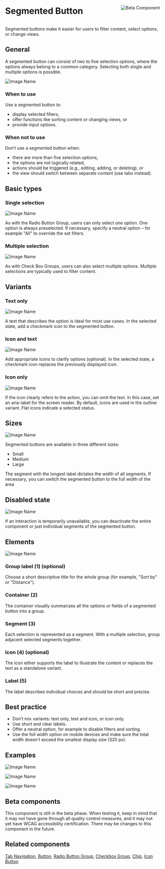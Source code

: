 <div style="display: inline-flex; align-items: center; justify-content: space-between; width: 100%;">
    <h1>Segmented Button</h1>
    <img src="assets/beta.png" alt="Beta Component" />
</div>

Segmented buttons make it easier for users to filter content, select options, or change views.

## General

A segmented button can consist of two to five selection options, where the options always belong to a common category. Selecting both single and multiple options is possible.

![Image Name](assets/3_components/segmented-button/SegmentedButton-Text_Only_1.png)

### When to use

Use a segmented button to:

- display selected filters,
- offer functions like sorting content or changing views, or
- provide input options.

### When not to use

Don’t use a segmented button when:

- there are more than five selection options,
- the options are not logically related,
- actions should be triggered (e.g., editing, adding, or deleting), or
- the view should switch between separate content (use tabs instead).

## Basic types

### Single selection

![Image Name](assets/3_components/segmented-button/SegmentedButton-Single_Select.png)

As with the Radio Button Group, users can only select one option. One option is always preselected. If necessary, specify a neutral option – for example "All" to override the set filters.

### Multiple selection

![Image Name](assets/3_components/segmented-button/SegmentedButton-Multiselect.png)

As with Check Box Groups, users can also select multiple options. Multiple selections are typically used to filter content.

## Variants

### Text only

![Image Name](assets/3_components/segmented-button/SegmentedButton-Text_Only_1.png)

A text that describes the option is ideal for most use cases. In the selected state, add a checkmark icon to the segmented button.

### Icon and text

![Image Name](assets/3_components/segmented-button/SegmentedButton-Text_Icon.png)

Add appropriate icons to clarify options (optional). In the selected state, a checkmark icon replaces the previously displayed icon.

### Icon only

![Image Name](assets/3_components/segmented-button/Icon_Only.png)

If the icon clearly refers to the action, you can omit the text. In this case, set an aria-label for the screen reader.
By default, icons are used in the outline variant. Flat icons indicate a selected status.

## Sizes

![Image Name](assets/3_components/segmented-button/SegmentedButton-Sizes.png)

Segmented buttons are available in three different sizes:

- Small
- Medium
- Large

The segment with the longest label dictates the width of all segments. If necessary, you can switch the segmented button to the full width of the area

## Disabled state

![Image Name](assets/3_components/segmented-button/SegmentedButton-Disabled.png)

If an interaction is temporarily unavailable, you can deactivate the entire component or just individual segments of the segmented button.

## Elements

![Image Name](assets/3_components/segmented-button/SegmentedButton-Elements-2.png)

### Group label (1) (optional)

Choose a short descriptive title for the whole group (for example, "Sort by" or "Distance").

### Container (2)

The container visually summarizes all the options or fields of a segmented button into a group.

### Segment (3)

Each selection is represented as a segment. With a multiple selection, group adjacent selected segments together.

### Icon (4) (optional)

The icon either supports the label to illustrate the content or replaces the text as a standalone variant.

### Label (5)

The label describes individual choices and should be short and precise.

## Best practice

- Don’t mix variants: text only, text and icon, or icon only.
- Use short and clear labels.
- Offer a neutral option, for example to disable filters and sorting.
- Use the full width option on mobile devices and make sure the total width doesn't exceed the smallest display size (320 px).

## Examples

![Image Name](assets/3_components/segmented-button/SegmentedButton-Filter-list.png)

![Image Name](assets/3_components/segmented-button/SegmentedButton-SortBy-Price.png)

![Image Name](assets/3_components/segmented-button/Map.png)

## Beta components

This component is still in the beta phase. When testing it, keep in mind that it may not have gone through all quality control measures, and it may not yet have WCAG accessibility certification. There may be changes to this component in the future.

## Related components

[Tab Navigation](?path=/usage/components-tab-navigation--text-icon),
[Button](?path=/usage/components-button--standard),
[Radio Button Group](?path=/usage/components-radio-button-group--standard),
[Checkbox Group](?path=/usage/components-checkbox-group--standard),
[Chip](?path=/usage/components-chip--standard),
[Icon Button](?path=/usage/components-button--icon-only)

